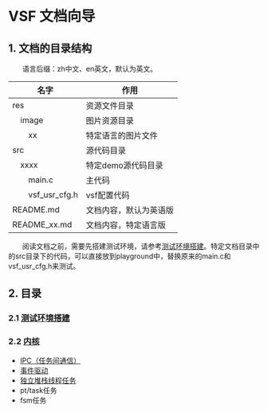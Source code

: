 # VSF 文档向导

## 1. 文档的目录结构

&emsp;&emsp;语言后缀：zh中文、en英文，默认为英文。

|名字|作用|
|----|---|
|res|资源文件目录|
|&emsp;image|图片资源目录|
|&emsp;&emsp;xx|特定语言的图片文件|
|src|源代码目录|
|&emsp;xxxx|特定demo源代码目录|
|&emsp;&emsp;main.c|主代码|
|&emsp;&emsp;vsf_usr_cfg.h|vsf配置代码|
|README.md|文档内容，默认为英语版|
|README_xx.md|文档内容，特定语言版|

&emsp;&emsp;阅读文档之前，需要先搭建测试环境，请参考[测试环境搭建](playground/README_zh.md)。特定文档目录中的src目录下的代码，可以直接放到playground中，替换原来的main.c和vsf_usr_cfg.h来测试。

## 2. 目录
### 2.1 [测试环境搭建](playground/README_zh.md)
### 2.2 [内核](kernel/README_zh.md)
- [IPC（任务间通信）](kernel/ipc/README_zh.md)
- [事件驱动](kernel/eda/README_zh.md)
- [独立堆栈线程任务](kernel/thread/README_zh.md)
- pt/task任务
- fsm任务